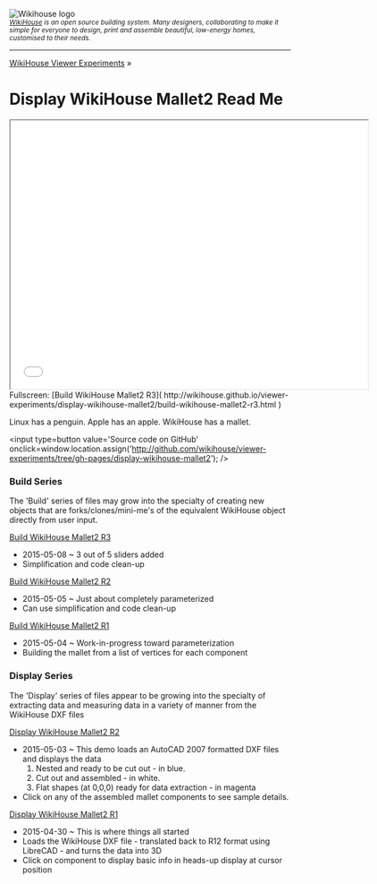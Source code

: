 ![Wikihouse logo]( http://avatars3.githubusercontent.com/u/4091108?v=3&s=100 )  
_<small>[WikiHouse]( http://www.wikihouse.cc/ ) is an open source building system. Many designers, collaborating to make it simple for everyone to design, print and assemble beautiful, low-energy homes, customised to their needs.</small>_
***
[WikiHouse Viewer Experiments]( http://wikihouse.github.io/viewer-experiments/index.html ) &raquo;

Display WikiHouse Mallet2 Read Me
===

<span style=display:none; >[View as web page]( http://wikihouse.github.io/viewer-experiments/display-wikihouse-mallet2/ "view the files as apps." ) </span>  

<iframe src=build-wikihouse-mallet2-r3.html width=640 height=480></iframe>
Fullscreen: [Build WikiHouse Mallet2 R3]( http://wikihouse.github.io/viewer-experiments/display-wikihouse-mallet2/build-wikihouse-mallet2-r3.html )

Linux has a penguin. Apple has an apple. WikiHouse has a mallet.

<input type=button value='Source code on GitHub' onclick=window.location.assign('http://github.com/wikihouse/viewer-experiments/tree/gh-pages/display-wikihouse-mallet2'); />


### Build Series
The 'Build' series of files may grow into the specialty of creating new objects that are forks/clones/mini-me's 
of the equivalent WikiHouse object directly from user input.

[Build WikiHouse Mallet2 R3]( http://wikihouse.github.io/viewer-experiments/display-wikihouse-mallet2/build-wikihouse-mallet2-r3.html )  

* 2015-05-08 ~ 3 out of 5 sliders added
* Simplification and code clean-up


[Build WikiHouse Mallet2 R2]( http://wikihouse.github.io/viewer-experiments/display-wikihouse-mallet2/build-wikihouse-mallet2-r2.html )  

* 2015-05-05 ~ Just about completely parameterized
* Can use simplification and code clean-up

[Build WikiHouse Mallet2 R1]( http://wikihouse.github.io/viewer-experiments/display-wikihouse-mallet2/build-wikihouse-mallet2-r1.html )  

* 2015-05-04 ~ Work-in-progress toward parameterization 
* Building the mallet from a list of vertices for each component

### Display Series
The 'Display' series of files appear to be growing into the specialty of extracting data and measuring data in a variety of manner from the WikiHouse DXF files

[Display WikiHouse Mallet2 R2]( http://wikihouse.github.io/viewer-experiments/display-wikihouse-mallet2/display-wikihouse-mallet2-r2.html )
 
 
* 2015-05-03 ~ This demo loads an AutoCAD 2007 formatted DXF files and displays the data
	1. Nested and ready to be cut out - in blue. 
	2. Cut out and assembled - in white. 
	3. Flat shapes (at 0,0,0) ready for data extraction - in magenta
* Click on any of the assembled mallet components to see sample details. 


[Display WikiHouse Mallet2 R1]( http://wikihouse.github.io/viewer-experiments/display-wikihouse-mallet2/display-wikihouse-mallet1-r1.html )

* 2015-04-30 ~ This is where things all started 
* Loads the WikiHouse DXF file - translated back to R12 format using LibreCAD - and turns the data into 3D
* Click on component to display basic info in heads-up display at cursor position  

